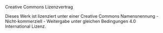 Creative Commons Lizenzvertrag

Dieses Werk ist lizenziert unter einer Creative Commons Namensnennung - Nicht-kommerziell - Weitergabe unter gleichen Bedingungen 4.0 International Lizenz.
